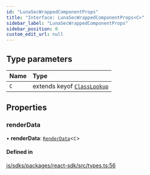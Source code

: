 ```yaml
---
id: "LunaSecWrappedComponentProps"
title: "Interface: LunaSecWrappedComponentProps<C>"
sidebar_label: "LunaSecWrappedComponentProps"
sidebar_position: 0
custom_edit_url: null
---
```


## Type parameters

| Name | Type |
| :------ | :------ |
| `C` | extends keyof [`ClassLookup`](ClassLookup.md) |

## Properties

### renderData

• **renderData**: [`RenderData`](RenderData.md)<`C`\>

#### Defined in

[js/sdks/packages/react-sdk/src/types.ts:56](https://github.com/refinery-labs/lunasec-node-monorepo/blob/455e30d/js/sdks/packages/react-sdk/src/types.ts#L56)
